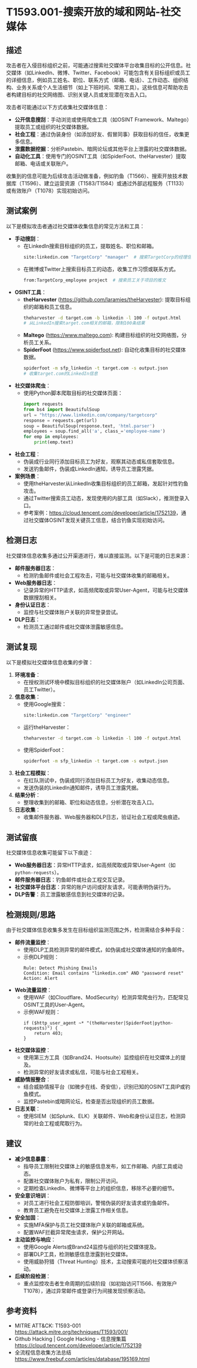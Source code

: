 # T1593.001-搜索开放的域和网站-社交媒体

## 描述
攻击者在入侵目标组织之前，可能通过搜索社交媒体平台收集目标的公开信息。社交媒体（如LinkedIn、微博、Twitter、Facebook）可能包含有关目标组织或员工的详细信息，例如员工姓名、职位、联系方式（邮箱、电话）、工作动态、组织结构、业务关系或个人生活细节（如上下班时间、常用工具）。这些信息可帮助攻击者构建目标的社交网络图、识别关键人员或发现潜在攻击入口。

攻击者可能通过以下方式收集社交媒体信息：
- **公开信息搜刮**：手动浏览或使用爬虫工具（如OSINT Framework、Maltego）提取员工或组织的社交媒体数据。
- **社会工程**：通过伪装身份（如添加好友、假冒同事）获取目标的信任，收集更多信息。
- **泄露数据挖掘**：分析Pastebin、暗网论坛或其他平台上泄露的社交媒体数据。
- **自动化工具**：使用专门的OSINT工具（如SpiderFoot、theHarvester）提取邮箱、电话或关联账户。

收集到的信息可能为后续攻击活动做准备，例如钓鱼（T1566）、搜索开放技术数据库（T1596）、建立运营资源（T1583/T1584）或通过外部远程服务（T1133）或有效账户（T1078）实现初始访问。

## 测试案例
以下是模拟攻击者通过社交媒体收集信息的常见方法和工具：
- **手动搜刮**：
  - 在LinkedIn搜索目标组织的员工，提取姓名、职位和邮箱。
    ```bash
    site:linkedin.com "TargetCorp" "manager"  # 搜索TargetCorp的经理信息
    ```
  - 在微博或Twitter上搜索目标员工的动态，收集工作习惯或联系方式。
    ```bash
    from:TargetCorp_employee project  # 搜索员工关于项目的推文
    ```
- **OSINT工具**：
  - **theHarvester** (<https://github.com/laramies/theHarvester>): 提取目标组织的邮箱和员工信息。
    ```bash
    theharvester -d target.com -b linkedin -l 100 -f output.html
    # 从LinkedIn搜索target.com相关的邮箱，限制100条结果
    ```
  - **Maltego** (<https://www.maltego.com>): 构建目标组织的社交网络图，分析员工关系。
  - **SpiderFoot** (<https://www.spiderfoot.net>): 自动化收集目标的社交媒体数据。
    ```bash
    spiderfoot -m sfp_linkedin -t target.com -s output.json
    # 收集target.com的LinkedIn信息
    ```
- **社交媒体爬虫**：
  - 使用Python脚本爬取目标的社交媒体页面：
    ```python
    import requests
    from bs4 import BeautifulSoup
    url = "https://www.linkedin.com/company/targetcorp"
    response = requests.get(url)
    soup = BeautifulSoup(response.text, 'html.parser')
    employees = soup.find_all('a', class_='employee-name')
    for emp in employees:
        print(emp.text)
    ```
- **社会工程**：
  - 伪装成行业同行添加目标员工为好友，观察其动态或私信套取信息。
  - 发送钓鱼邮件，伪装成LinkedIn通知，诱导员工泄露凭据。
- **案例场景**：
  - 使用theHarvester从LinkedIn收集目标组织的员工邮箱，发起针对性钓鱼攻击。
  - 通过Twitter搜索员工动态，发现使用的内部工具（如Slack），推测登录入口。
  - 参考案例：<https://cloud.tencent.com/developer/article/1752139>，通过社交媒体OSINT发现关键员工信息，结合钓鱼实现初始访问。

## 检测日志
社交媒体信息收集多通过公开渠道进行，难以直接监测。以下是可能的日志来源：
- **邮件服务器日志**：
  - 检测钓鱼邮件或社会工程攻击，可能与社交媒体收集的邮箱相关。
- **Web服务器日志**：
  - 记录异常的HTTP请求，如高频爬取或异常User-Agent，可能与社交媒体数据搜刮相关。
- **身份认证日志**：
  - 监控与社交媒体账户关联的异常登录尝试。
- **DLP日志**：
  - 检测员工通过邮件或社交媒体泄露敏感信息。

## 测试复现
以下是模拟社交媒体信息收集的步骤：
1. **环境准备**：
   - 在授权测试环境中模拟目标组织的社交媒体账户（如LinkedIn公司页面、员工Twitter）。
2. **信息收集**：
   - 使用Google搜索：
     ```bash
     site:linkedin.com "TargetCorp" "engineer"
     ```
   - 运行theHarvester：
     ```bash
     theharvester -d target.com -b linkedin -l 100 -f output.html
     ```
   - 使用SpiderFoot：
     ```bash
     spiderfoot -m sfp_linkedin -t target.com -s output.json
     ```
3. **社会工程模拟**：
   - 在红队测试中，伪装成同行添加目标员工为好友，收集动态信息。
   - 发送伪装的LinkedIn通知邮件，诱导员工泄露凭据。
4. **结果分析**：
   - 整理收集到的邮箱、职位和动态信息，分析潜在攻击入口。
5. **日志收集**：
   - 收集邮件服务器、Web服务器和DLP日志，验证社会工程或爬虫痕迹。

## 测试留痕
社交媒体信息收集可能留下以下痕迹：
- **Web服务器日志**：异常HTTP请求，如高频爬取或异常User-Agent（如`python-requests`）。
- **邮件服务器日志**：钓鱼邮件或社会工程交互记录。
- **社交媒体平台日志**：异常的账户访问或好友请求，可能表明伪装行为。
- **DLP告警**：员工泄露敏感信息到社交媒体的记录。

## 检测规则/思路
由于社交媒体信息收集多发生在目标组织监测范围之外，检测需结合多种手段：
- **邮件流量监控**：
  - 使用DLP工具检测异常的邮件模式，如伪装成社交媒体通知的钓鱼邮件。
  - 示例DLP规则：
    ```plaintext
    Rule: Detect Phishing Emails
    Condition: Email contains "linkedin.com" AND "password reset"
    Action: Alert
    ```
- **Web流量监控**：
  - 使用WAF（如Cloudflare、ModSecurity）检测异常爬虫行为，匹配常见OSINT工具的User-Agent。
  - 示例WAF规则：
    ```nginx
    if ($http_user_agent ~* "(theHarvester|SpiderFoot|python-requests)") {
        return 403;
    }
    ```
- **社交媒体监控**：
  - 使用第三方工具（如Brand24、Hootsuite）监控组织在社交媒体上的提及。
  - 检测异常的好友请求或私信，可能与社会工程相关。
- **威胁情报整合**：
  - 结合威胁情报平台（如微步在线、奇安信），识别已知的OSINT工具IP或钓鱼模式。
  - 监控Pastebin或暗网论坛，检查是否出现组织的员工数据。
- **日志关联**：
  - 使用SIEM（如Splunk、ELK）关联邮件、Web和身份认证日志，检测异常的社会工程或爬取行为。

## 建议
- **减少信息暴露**：
  - 指导员工限制社交媒体上的敏感信息发布，如工作邮箱、内部工具或动态。
  - 配置社交媒体账户为私有，限制公开访问。
  - 定期检查LinkedIn、微博等平台上的组织信息，移除不必要的细节。
- **安全意识培训**：
  - 对员工进行社会工程防御培训，警惕伪装的好友请求或钓鱼邮件。
  - 教育员工避免在社交媒体上泄露工作相关信息。
- **安全加固**：
  - 实施MFA保护与员工社交媒体账户关联的邮箱或系统。
  - 配置WAF拦截异常爬虫请求，保护公开网站。
- **主动监控与响应**：
  - 使用Google Alerts或Brand24监控与组织的社交媒体提及。
  - 部署DLP工具，检测敏感信息泄露到社交媒体。
  - 使用威胁狩猎（Threat Hunting）技术，主动搜索可能的社交媒体侦察活动。
- **后续阶段检测**：
  - 重点监控攻击者生命周期的后续阶段（如初始访问T1566、有效账户T1078），通过异常邮件或登录行为间接发现侦察活动。

## 参考资料
- MITRE ATT&CK: T1593-001  
  <https://attack.mitre.org/techniques/T1593/001/>
- Github Hacking | Google Hacking - 信息搜集篇  
  <https://cloud.tencent.com/developer/article/1752139>
- 全流程信息收集方法总结  
  <https://www.freebuf.com/articles/database/195169.html>
